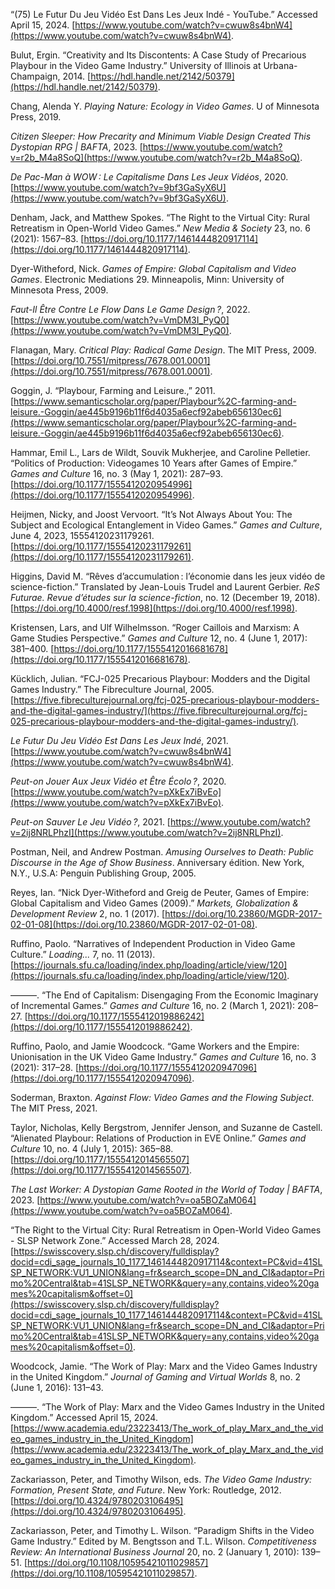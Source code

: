 
“(75) Le Futur Du Jeu Vidéo Est Dans Les Jeux Indé - YouTube.” Accessed April 15, 2024. [https://www.youtube.com/watch?v=cwuw8s4bnW4](https://www.youtube.com/watch?v=cwuw8s4bnW4).

Bulut, Ergin. “Creativity and Its Discontents: A Case Study of Precarious Playbour in the Video Game Industry.” University of Illinois at Urbana-Champaign, 2014. [https://hdl.handle.net/2142/50379](https://hdl.handle.net/2142/50379).

Chang, Alenda Y. _Playing Nature: Ecology in Video Games_. U of Minnesota Press, 2019.

_Citizen Sleeper: How Precarity and Minimum Viable Design Created This Dystopian RPG | BAFTA_, 2023. [https://www.youtube.com/watch?v=r2b_M4a8SoQ](https://www.youtube.com/watch?v=r2b_M4a8SoQ).

_De Pac-Man à WOW : Le Capitalisme Dans Les Jeux Vidéos_, 2020. [https://www.youtube.com/watch?v=9bf3GaSyX6U](https://www.youtube.com/watch?v=9bf3GaSyX6U).

Denham, Jack, and Matthew Spokes. “The Right to the Virtual City: Rural Retreatism in Open-World Video Games.” _New Media & Society_ 23, no. 6 (2021): 1567–83. [https://doi.org/10.1177/1461444820917114](https://doi.org/10.1177/1461444820917114).

Dyer-Witheford, Nick. _Games of Empire: Global Capitalism and Video Games_. Electronic Mediations 29. Minneapolis, Minn: University of Minnesota Press, 2009.

_Faut-Il Être Contre Le Flow Dans Le Game Design ?_, 2022. [https://www.youtube.com/watch?v=VmDM3I_PyQ0](https://www.youtube.com/watch?v=VmDM3I_PyQ0).

Flanagan, Mary. _Critical Play: Radical Game Design_. The MIT Press, 2009. [https://doi.org/10.7551/mitpress/7678.001.0001](https://doi.org/10.7551/mitpress/7678.001.0001).

Goggin, J. “Playbour, Farming and Leisure.,” 2011. [https://www.semanticscholar.org/paper/Playbour%2C-farming-and-leisure.-Goggin/ae445b9196b11f6d4035a6ecf92abeb656130ec6](https://www.semanticscholar.org/paper/Playbour%2C-farming-and-leisure.-Goggin/ae445b9196b11f6d4035a6ecf92abeb656130ec6).

Hammar, Emil L., Lars de Wildt, Souvik Mukherjee, and Caroline Pelletier. “Politics of Production: Videogames 10 Years after Games of Empire.” _Games and Culture_ 16, no. 3 (May 1, 2021): 287–93. [https://doi.org/10.1177/1555412020954996](https://doi.org/10.1177/1555412020954996).

Heijmen, Nicky, and Joost Vervoort. “It’s Not Always About You: The Subject and Ecological Entanglement in Video Games.” _Games and Culture_, June 4, 2023, 15554120231179261. [https://doi.org/10.1177/15554120231179261](https://doi.org/10.1177/15554120231179261).

Higgins, David M. “Rêves d’accumulation : l’économie dans les jeux vidéo de science-fiction.” Translated by Jean-Louis Trudel and Laurent Gerbier. _ReS Futurae. Revue d’études sur la science-fiction_, no. 12 (December 19, 2018). [https://doi.org/10.4000/resf.1998](https://doi.org/10.4000/resf.1998).

Kristensen, Lars, and Ulf Wilhelmsson. “Roger Caillois and Marxism: A Game Studies Perspective.” _Games and Culture_ 12, no. 4 (June 1, 2017): 381–400. [https://doi.org/10.1177/1555412016681678](https://doi.org/10.1177/1555412016681678).

Kücklich, Julian. “FCJ-025 Precarious Playbour: Modders and the Digital Games Industry.” The Fibreculture Journal, 2005. [https://five.fibreculturejournal.org/fcj-025-precarious-playbour-modders-and-the-digital-games-industry/](https://five.fibreculturejournal.org/fcj-025-precarious-playbour-modders-and-the-digital-games-industry/).

_Le Futur Du Jeu Vidéo Est Dans Les Jeux Indé_, 2021. [https://www.youtube.com/watch?v=cwuw8s4bnW4](https://www.youtube.com/watch?v=cwuw8s4bnW4).

_Peut-on Jouer Aux Jeux Vidéo et Être Écolo ?_, 2020. [https://www.youtube.com/watch?v=pXkEx7iBvEo](https://www.youtube.com/watch?v=pXkEx7iBvEo).

_Peut-on Sauver Le Jeu Vidéo ?_, 2021. [https://www.youtube.com/watch?v=2ij8NRLPhzI](https://www.youtube.com/watch?v=2ij8NRLPhzI).

Postman, Neil, and Andrew Postman. _Amusing Ourselves to Death: Public Discourse in the Age of Show Business_. Anniversary édition. New York, N.Y., U.S.A: Penguin Publishing Group, 2005.

Reyes, Ian. “Nick Dyer-Witheford and Greig de Peuter, Games of Empire: Global Capitalism and Video Games (2009).” _Markets, Globalization & Development Review_ 2, no. 1 (2017). [https://doi.org/10.23860/MGDR-2017-02-01-08](https://doi.org/10.23860/MGDR-2017-02-01-08).

Ruffino, Paolo. “Narratives of Independent Production in Video Game Culture.” _Loading..._ 7, no. 11 (2013). [https://journals.sfu.ca/loading/index.php/loading/article/view/120](https://journals.sfu.ca/loading/index.php/loading/article/view/120).

———. “The End of Capitalism: Disengaging From the Economic Imaginary of Incremental Games.” _Games and Culture_ 16, no. 2 (March 1, 2021): 208–27. [https://doi.org/10.1177/1555412019886242](https://doi.org/10.1177/1555412019886242).

Ruffino, Paolo, and Jamie Woodcock. “Game Workers and the Empire: Unionisation in the UK Video Game Industry.” _Games and Culture_ 16, no. 3 (2021): 317–28. [https://doi.org/10.1177/1555412020947096](https://doi.org/10.1177/1555412020947096).

Soderman, Braxton. _Against Flow: Video Games and the Flowing Subject_. The MIT Press, 2021.

Taylor, Nicholas, Kelly Bergstrom, Jennifer Jenson, and Suzanne de Castell. “Alienated Playbour: Relations of Production in EVE Online.” _Games and Culture_ 10, no. 4 (July 1, 2015): 365–88. [https://doi.org/10.1177/1555412014565507](https://doi.org/10.1177/1555412014565507).

_The Last Worker: A Dystopian Game Rooted in the World of Today | BAFTA_, 2023. [https://www.youtube.com/watch?v=oa5BOZaM064](https://www.youtube.com/watch?v=oa5BOZaM064).

“The Right to the Virtual City: Rural Retreatism in Open-World Video Games - SLSP Network Zone.” Accessed March 28, 2024. [https://swisscovery.slsp.ch/discovery/fulldisplay?docid=cdi_sage_journals_10_1177_1461444820917114&context=PC&vid=41SLSP_NETWORK:VU1_UNION&lang=fr&search_scope=DN_and_CI&adaptor=Primo%20Central&tab=41SLSP_NETWORK&query=any,contains,video%20games%20capitalism&offset=0](https://swisscovery.slsp.ch/discovery/fulldisplay?docid=cdi_sage_journals_10_1177_1461444820917114&context=PC&vid=41SLSP_NETWORK:VU1_UNION&lang=fr&search_scope=DN_and_CI&adaptor=Primo%20Central&tab=41SLSP_NETWORK&query=any,contains,video%20games%20capitalism&offset=0).

Woodcock, Jamie. “The Work of Play: Marx and the Video Games Industry in the United Kingdom.” _Journal of Gaming and Virtual Worlds_ 8, no. 2 (June 1, 2016): 131–43.

———. “The Work of Play: Marx and the Video Games Industry in the United Kingdom.” Accessed April 15, 2024. [https://www.academia.edu/23223413/The_work_of_play_Marx_and_the_video_games_industry_in_the_United_Kingdom](https://www.academia.edu/23223413/The_work_of_play_Marx_and_the_video_games_industry_in_the_United_Kingdom).

Zackariasson, Peter, and Timothy Wilson, eds. _The Video Game Industry: Formation, Present State, and Future_. New York: Routledge, 2012. [https://doi.org/10.4324/9780203106495](https://doi.org/10.4324/9780203106495).

Zackariasson, Peter, and Timothy L. Wilson. “Paradigm Shifts in the Video Game Industry.” Edited by M. Bengtsson and T.L. Wilson. _Competitiveness Review: An International Business Journal_ 20, no. 2 (January 1, 2010): 139–51. [https://doi.org/10.1108/10595421011029857](https://doi.org/10.1108/10595421011029857).